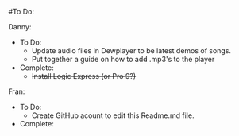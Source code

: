#To Do:

Danny:
* To Do:
  * Update audio files in Dewplayer to be latest demos of songs. 
  * Put together a guide on how to add .mp3's to the player
* Complete:
  * <strike>Install Logic Express (or Pro 9?)</strike>

Fran:
* To Do:
  * Create GitHub acount to edit this Readme.md file.
* Complete:
